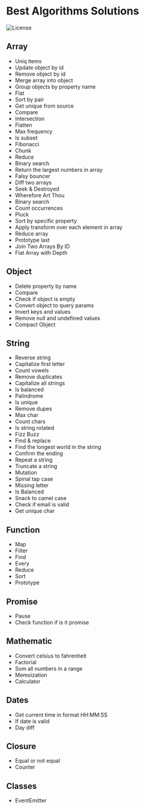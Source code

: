 # Best Algorithms Solutions

![License](https://img.shields.io/badge/License-MIT-blue.svg)

## Array

- Uniq items
- Update object by id
- Remove object by id
- Merge array into object
- Group objects by property name
- Flat
- Sort by pair
- Get unique from source
- Compare
- Intersection
- Flatten
- Max frequency
- Is subset
- Fibonacci
- Chunk
- Reduce
- Binary search
- Return the largest numbers in array
- Falsy bouncer
- Diff two arrays
- Seek & Destroyed
- Wherefore Art Thou
- Binary search
- Count occurrences
- Pluck
- Sort by specific property
- Apply transform over each element in array
- Reduce array
- Prototype last
- Join Two Arrays By ID
- Flat Array with Depth

## Object

- Delete property by name
- Compare
- Check if object is empty
- Convert object to query params
- Invert keys and values
- Remove null and undefined values
- Compact Object

## String

- Reverse string
- Capitalize first letter
- Count vowels
- Remove duplicates
- Capitalize all strings
- Is balanced
- Palindrome
- Is unique
- Remove dupes
- Max char
- Count chars
- Is string rotated
- Fizz Buzz
- Find & replace
- Find the longest world in the string
- Confirm the ending
- Repeat a string
- Truncate a string
- Mutation
- Spinal tap case
- Missing letter
- Is Balanced
- Snack to camel case
- Check if email is valid
- Get unique char

## Function

- Map
- Filter
- Find
- Every
- Reduce
- Sort
- Prototype

## Promise

- Pause
- Check function if is it promise

## Mathematic

- Convert celsius to fahrenheit
- Factorial
- Sum all numbers in a range
- Memoization
- Calculator

## Dates

- Get current time in format HH:MM:SS
- If date is valid
- Day diff

## Closure

- Equal or not equal
- Counter

## Classes

- EventEmitter

